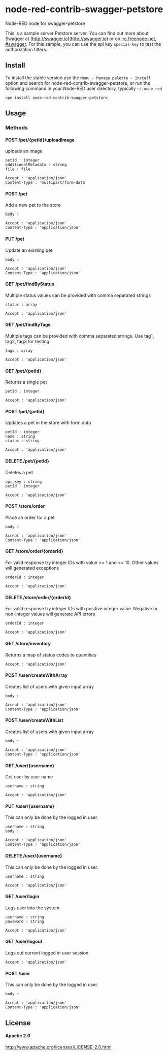 node-red-contrib-swagger-petstore
================

Node-RED node for swagger-petstore

This is a sample server Petstore server.  You can find out more about Swagger at [http://swagger.io](http://swagger.io) or on [irc.freenode.net, #swagger](http://swagger.io/irc/).  For this sample, you can use the api key `special-key` to test the authorization filters.

## Install

To install the stable version use the `Menu - Manage palette - Install` 
option and search for node-red-contrib-swagger-petstore, or run the following 
command in your Node-RED user directory, typically `~/.node-red`

    npm install node-red-contrib-swagger-petstore

## Usage

### Methods

#### POST /pet/{petId}/uploadImage

uploads an image

    petId : integer
    additionalMetadata : string
    file : file
     
    Accept : 'application/json'
    Content-Type : 'multipart/form-data'

#### POST /pet

Add a new pet to the store

    body : 
     
    Accept : 'application/json'
    Content-Type : 'application/json'

#### PUT /pet

Update an existing pet

    body : 
     
    Accept : 'application/json'
    Content-Type : 'application/json'

#### GET /pet/findByStatus

Multiple status values can be provided with comma separated strings

    status : array
     
    Accept : 'application/json'

#### GET /pet/findByTags

Multiple tags can be provided with comma separated strings. Use tag1, tag2, tag3 for testing.

    tags : array
     
    Accept : 'application/json'

#### GET /pet/{petId}

Returns a single pet

    petId : integer
     
    Accept : 'application/json'

#### POST /pet/{petId}

Updates a pet in the store with form data

    petId : integer
    name : string
    status : string
     
    Accept : 'application/json'

#### DELETE /pet/{petId}

Deletes a pet

    api_key : string
    petId : integer
     
    Accept : 'application/json'

#### POST /store/order

Place an order for a pet

    body : 
     
    Accept : 'application/json'
    Content-Type : 'application/json'

#### GET /store/order/{orderId}

For valid response try integer IDs with value >= 1 and <= 10. Other values will generated exceptions

    orderId : integer
     
    Accept : 'application/json'

#### DELETE /store/order/{orderId}

For valid response try integer IDs with positive integer value. Negative or non-integer values will generate API errors

    orderId : integer
     
    Accept : 'application/json'

#### GET /store/inventory

Returns a map of status codes to quantities

     
    Accept : 'application/json'

#### POST /user/createWithArray

Creates list of users with given input array

    body : 
     
    Accept : 'application/json'
    Content-Type : 'application/json'

#### POST /user/createWithList

Creates list of users with given input array

    body : 
     
    Accept : 'application/json'
    Content-Type : 'application/json'

#### GET /user/{username}

Get user by user name

    username : string
     
    Accept : 'application/json'

#### PUT /user/{username}

This can only be done by the logged in user.

    username : string
    body : 
     
    Accept : 'application/json'
    Content-Type : 'application/json'

#### DELETE /user/{username}

This can only be done by the logged in user.

    username : string
     
    Accept : 'application/json'

#### GET /user/login

Logs user into the system

    username : string
    password : string
     
    Accept : 'application/json'

#### GET /user/logout

Logs out current logged in user session

     
    Accept : 'application/json'

#### POST /user

This can only be done by the logged in user.

    body : 
     
    Accept : 'application/json'
    Content-Type : 'application/json'


## License

#### Apache 2.0

http://www.apache.org/licenses/LICENSE-2.0.html